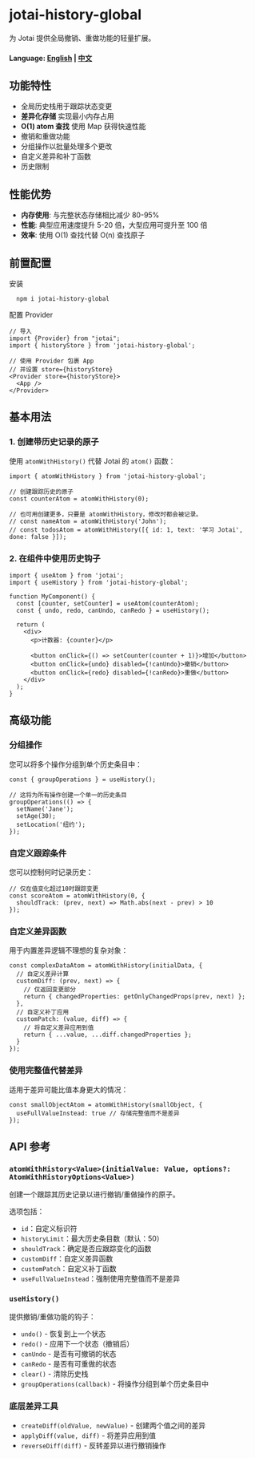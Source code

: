 # jotai-history-global

为 Jotai 提供全局撤销、重做功能的轻量扩展。

#### Language: [English](README-EN.md) | [中文](README.md)

## 功能特性

- 全局历史栈用于跟踪状态变更
- **差异化存储** 实现最小内存占用
- **O(1) atom 查找** 使用 Map 获得快速性能
- 撤销和重做功能
- 分组操作以批量处理多个更改
- 自定义差异和补丁函数
- 历史限制

## 性能优势

- **内存使用**: 与完整状态存储相比减少 80-95%
- **性能**: 典型应用速度提升 5-20 倍，大型应用可提升至 100 倍
- **效率**: 使用 O(1) 查找代替 O(n) 查找原子

## 前置配置
安装
```shell
  npm i jotai-history-global
```
配置 Provider
```tsx
// 导入
import {Provider} from "jotai";
import { historyStore } from 'jotai-history-global';

// 使用 Provider 包裹 App
// 并设置 store={historyStore}
<Provider store={historyStore}>
  <App />
</Provider>
```

## 基本用法

### 1. 创建带历史记录的原子

使用 `atomWithHistory()` 代替 Jotai 的 `atom()` 函数：

```tsx
import { atomWithHistory } from 'jotai-history-global';

// 创建跟踪历史的原子
const counterAtom = atomWithHistory(0);

// 也可用创建更多，只要是 atomWithHistory，修改时都会被记录。
// const nameAtom = atomWithHistory('John');
// const todosAtom = atomWithHistory([{ id: 1, text: '学习 Jotai', done: false }]);
```

### 2. 在组件中使用历史钩子

```tsx
import { useAtom } from 'jotai';
import { useHistory } from 'jotai-history-global';

function MyComponent() {
  const [counter, setCounter] = useAtom(counterAtom);
  const { undo, redo, canUndo, canRedo } = useHistory();

  return (
    <div>
      <p>计数器: {counter}</p>
      
      <button onClick={() => setCounter(counter + 1)}>增加</button>
      <button onClick={undo} disabled={!canUndo}>撤销</button>
      <button onClick={redo} disabled={!canRedo}>重做</button>
    </div>
  );
}
```

## 高级功能

### 分组操作

您可以将多个操作分组到单个历史条目中：

```tsx
const { groupOperations } = useHistory();

// 这将为所有操作创建一个单一的历史条目
groupOperations(() => {
  setName('Jane');
  setAge(30);
  setLocation('纽约');
});
```

### 自定义跟踪条件

您可以控制何时记录历史：

```tsx
// 仅在值变化超过10时跟踪变更
const scoreAtom = atomWithHistory(0, {
  shouldTrack: (prev, next) => Math.abs(next - prev) > 10
});
```

### 自定义差异函数

用于内置差异逻辑不理想的复杂对象：

```tsx
const complexDataAtom = atomWithHistory(initialData, {
  // 自定义差异计算
  customDiff: (prev, next) => {
    // 仅返回变更部分
    return { changedProperties: getOnlyChangedProps(prev, next) };
  },
  // 自定义补丁应用
  customPatch: (value, diff) => {
    // 将自定义差异应用到值
    return { ...value, ...diff.changedProperties };
  }
});
```

### 使用完整值代替差异

适用于差异可能比值本身更大的情况：

```tsx
const smallObjectAtom = atomWithHistory(smallObject, {
  useFullValueInstead: true // 存储完整值而不是差异
});
```

## API 参考

### `atomWithHistory<Value>(initialValue: Value, options?: AtomWithHistoryOptions<Value>)`

创建一个跟踪其历史记录以进行撤销/重做操作的原子。

选项包括：
- `id`：自定义标识符
- `historyLimit`：最大历史条目数（默认：50）
- `shouldTrack`：确定是否应跟踪变化的函数
- `customDiff`：自定义差异函数
- `customPatch`：自定义补丁函数
- `useFullValueInstead`：强制使用完整值而不是差异

### `useHistory()`

提供撤销/重做功能的钩子：

- `undo()` - 恢复到上一个状态
- `redo()` - 应用下一个状态（撤销后）
- `canUndo` - 是否有可撤销的状态
- `canRedo` - 是否有可重做的状态
- `clear()` - 清除历史栈
- `groupOperations(callback)` - 将操作分组到单个历史条目中

### 底层差异工具

- `createDiff(oldValue, newValue)` - 创建两个值之间的差异
- `applyDiff(value, diff)` - 将差异应用到值
- `reverseDiff(diff)` - 反转差异以进行撤销操作 
